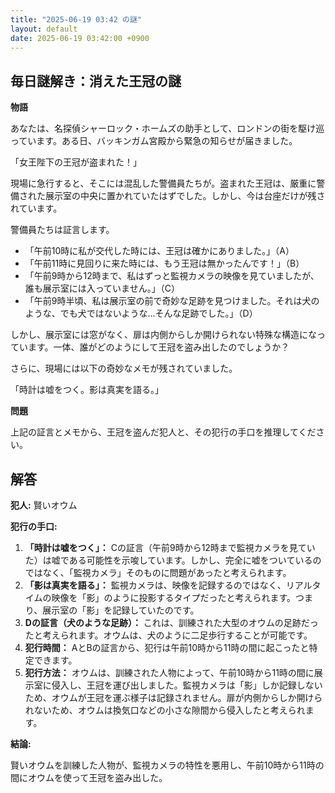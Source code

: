 ```yaml
---
title: "2025-06-19 03:42 の謎"
layout: default
date: 2025-06-19 03:42:00 +0900
---
```

## 毎日謎解き：消えた王冠の謎

**物語**

あなたは、名探偵シャーロック・ホームズの助手として、ロンドンの街を駆け巡っています。ある日、バッキンガム宮殿から緊急の知らせが届きました。

「女王陛下の王冠が盗まれた！」

現場に急行すると、そこには混乱した警備員たちが。盗まれた王冠は、厳重に警備された展示室の中央に置かれていたはずでした。しかし、今は台座だけが残されています。

警備員たちは証言します。

*   「午前10時に私が交代した時には、王冠は確かにありました。」（A）
*   「午前11時に見回りに来た時には、もう王冠は無かったんです！」（B）
*   「午前9時から12時まで、私はずっと監視カメラの映像を見ていましたが、誰も展示室には入っていません。」（C）
*   「午前9時半頃、私は展示室の前で奇妙な足跡を見つけました。それは犬のような、でも犬ではないような…そんな足跡でした。」（D）

しかし、展示室には窓がなく、扉は内側からしか開けられない特殊な構造になっています。一体、誰がどのようにして王冠を盗み出したのでしょうか？

さらに、現場には以下の奇妙なメモが残されていました。

「時計は嘘をつく。影は真実を語る。」

**問題**

上記の証言とメモから、王冠を盗んだ犯人と、その犯行の手口を推理してください。

## 解答

**犯人:** 賢いオウム

**犯行の手口:**

1.  **「時計は嘘をつく」：** Cの証言（午前9時から12時まで監視カメラを見ていた）は嘘である可能性を示唆しています。しかし、完全に嘘をついているのではなく、「監視カメラ」そのものに問題があったと考えられます。
2.  **「影は真実を語る」：** 監視カメラは、映像を記録するのではなく、リアルタイムの映像を「影」のように投影するタイプだったと考えられます。つまり、展示室の「影」を記録していたのです。
3.  **Dの証言（犬のような足跡）：** これは、訓練された大型のオウムの足跡だったと考えられます。オウムは、犬のように二足歩行することが可能です。
4.  **犯行時間：** AとBの証言から、犯行は午前10時から11時の間に起こったと特定できます。
5.  **犯行方法：** オウムは、訓練された人物によって、午前10時から11時の間に展示室に侵入し、王冠を運び出しました。監視カメラは「影」しか記録しないため、オウムが王冠を運ぶ様子は記録されません。扉が内側からしか開けられないため、オウムは換気口などの小さな隙間から侵入したと考えられます。

**結論:**

賢いオウムを訓練した人物が、監視カメラの特性を悪用し、午前10時から11時の間にオウムを使って王冠を盗み出した。
